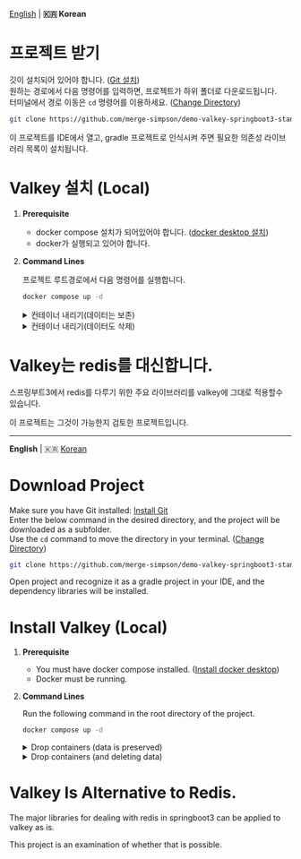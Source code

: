 [English](#download-project) | **🇰🇷 Korean**

# 프로젝트 받기

깃이 설치되어 있어야 합니다. ([Git 설치](https://git-scm.com/download/win))  
원하는 경로에서 다음 명령어를 입력하면, 프로젝트가 하위 폴더로 다운로드됩니다.  
터미널에서 경로 이동은 `cd` 명령어를 이용하세요.
([Change Directory](https://www.google.com/search?q=change+directory))

```bash
git clone https://github.com/merge-simpson/demo-valkey-springboot3-standalone.git
```

이 프로젝트를 IDE에서 열고, gradle 프로젝트로 인식시켜 주면 필요한 의존성 라이브러리 목록이 설치됩니다.

# Valkey 설치 (Local)

1. **Prerequisite**
   - docker compose 설치가 되어있어야 합니다.
     ([docker desktop 설치](https://www.docker.com/products/docker-desktop/))
   - docker가 실행되고 있어야 합니다.

2. **Command Lines**

   프로젝트 루트경로에서 다음 명령어를 실행합니다.

    ```bash
    docker compose up -d
    ```
    <details>
      <summary> 컨테이너 내리기(데이터는 보존) </summary> 
      <div markdown="1"> 

      ```bash
      docker compose down 
      ```

      </div>
    </details>

    <details> 
      <summary> 컨테이너 내리기(데이터도 삭제) </summary> 
      <div markdown="1">

      ```bash
      docker compose down -v 
      ```

      </div>
    </details>

# Valkey는 redis를 대신합니다.

스프링부트3에서 redis를 다루기 위한 주요 라이브러리를 valkey에 그대로 적용할수 있습니다.

이 프로젝트는 그것이 가능한지 검토한 프로젝트입니다.

---

**English** | 🇰🇷 [Korean](#프로젝트-받기)

# Download Project

Make sure you have Git installed: [Install Git](https://git-scm.com/download/win)  
Enter the below command in the desired directory, and the project will be downloaded as a subfolder.  
Use the `cd` command to move the directory in your terminal.
([Change Directory](https://www.google.com/search?q=change+directory))

```bash
git clone https://github.com/merge-simpson/demo-valkey-springboot3-standalone.git
```

Open project and recognize it as a gradle project in your IDE, and the dependency libraries will be installed.

# Install Valkey (Local)

1. **Prerequisite**
    - You must have docker compose installed.
      ([Install docker desktop](https://www.docker.com/products/docker-desktop/))
    - Docker must be running.

2. **Command Lines**

   Run the following command in the root directory of the project.  

    ```bash
    docker compose up -d
    ```
    <details>
      <summary> Drop containers (data is preserved) </summary> 
      <div markdown=“1”> 

      ```bash
      docker compose down 
      ```

      </div>
    </details>

    <details> 
      <summary> Drop containers (and deleting data) </summary> 
      <div markdown=“1”>

      ```bash
      docker compose down -v 
      ```

      </div>
    </details>

# Valkey Is Alternative to Redis.

The major libraries for dealing with redis in springboot3 can be applied to valkey as is.

This project is an examination of whether that is possible.